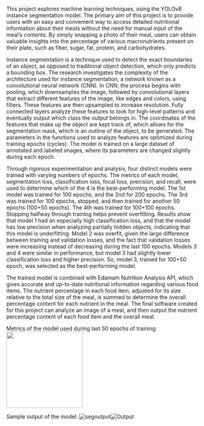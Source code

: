 This project explores machine learning techniques, using the YOLOv8 instance segmentation model. The primary aim of this project is to provide users with an easy and convenient way to access detailed nutritional information about their meals without the need for manual input of the meal’s contents. By simply snapping a photo of their meal, users can obtain valuable insights into the percentage of various macronutrients present on their plate, such as fiber, sugar, fat, protein, and carbohydrates.  

Instance segmentation is a technique used to detect the exact boundaries of an object, as opposed to traditional object detection, which only predicts a bounding box. The research investigates the complexity of the architecture used for instance segmentation, a network known as a convolutional neural network (CNN). In CNN, the process begins with pooling, which downsamples the image, followed by convolutional layers that extract different features of the image, like edges and colors, using filters. These features are then upsampled to increase resolution. Fully connected layers analyze these features to look for high-level patterns and eventually output which class the output belongs in. The coordinates of the features that make up the object are kept track of, which allows for the segmentation mask, which is an outline of the object, to be generated. The parameters in the functions used to analyze features are optimized during training epochs (cycles). The model is trained on a large dataset of annotated and labeled images, where its parameters are changed slightly during each epoch. 

Through rigorous experimentation and analysis, four distinct models were trained with varying numbers of epochs. The metrics of each model, segmentation loss, classification loss, focal loss, precision, and recall, were used to determine which of the 4 is the best-performing model. The 1st model was trained for 100 epochs, and the 2nd for 200 epochs. The 3rd was trained for 100 epochs, stopped, and then trained for another 50 epochs (100+50 epochs). The 4th was trained for 100+100 epochs. Stopping halfway through training helps prevent overfitting. Results show that model 1 had an especially high classification loss, and that the model has low precision when analyzing partially hidden objects, indicating that this model is underfitting. Model 2 was overfit, given the large difference between training and validation losses, and the fact that validation losses were increasing instead of decreasing during the last 100 epochs. Models 3 and 4 were similar in performance, but model 3 had slightly lower classification loss and higher precision. So, model 3, trained for 100+50 epoch, was selected as the best-performing model. 

The trained model is combined with Edamam Nutrition Analysis API, which gives accurate and up-to-date nutritional information regarding various food items. The nutrient percentage in each food item, adjusted for its size relative to the total size of the meal, is summed to determine the overall percentage content for each nutrient in the meal. The final software created for this project can analyze an image of a meal, and then output the nutrient percentage content of each food item and the overall meal.

Metrics of the model used during last 50 epochs of training:
<img src="C:\Users\danie_gfshjqx\Downloads\segoutput.jpg" width="200" height="200"/>

Sample output of the model:
![segoutput](https://github.com/Daniel-1-2-3/YOLOv8-Nutrition-Analysis/assets/144050857/8612af14-a219-4277-b555-e0949dc3375e)![Output](https://github.com/Daniel-1-2-3/YOLOv8-Nutrition-Analysis/assets/144050857/fff3983c-2684-4ea6-8545-b71e99be59bc)


